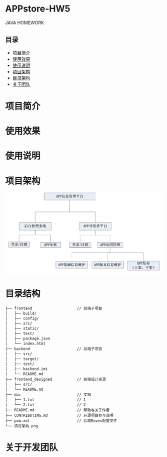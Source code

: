 # APPstore-HW5
JAVA HOMEWORK
## 目录
+ [项目简介](#项目简介)
+ [使用效果](#使用效果)
+ [使用说明](#使用说明)
+ [项目架构](#项目架构)
+ [目录架构](#目录架构)
+ [关于团队](#关于团队)

# 项目简介

# 使用效果

# 使用说明

# 项目架构
![架构图](https://raw.githubusercontent.com/Yenine/APPstore-HW5/master/系统功能框图.png)
# 目录结构
```
├── frontend					// 前端子项目
│   ├── build/
│   ├── config/
│   ├── src/
│   ├── static/
│   ├── test/
│   ├── package.json
│   └── index.html
├── backend						// 后端子项目
│   ├── src/
│   ├── target/
│   ├── test/
│   ├── backend.imi
│   └── README.md
├── frontend_designed			// 前端设计资源
│   ├── src/
│   └── README.md
├── doc							// 文档
│   ├── 1.txt					// 1
│   └── 2.txt					// 2
├── README.md					// 帮助与关于作者
├── CONTRIBUTING.md				// 开源项目参与说明
├── pom.xml						// 后端Maven配置文件
└── 项目架构.png
```

# 关于开发团队
